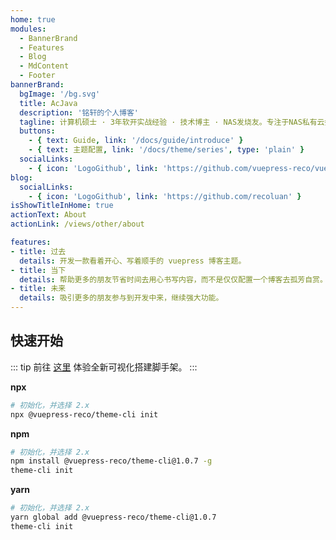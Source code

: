 ```yaml
---
home: true
modules:
  - BannerBrand
  - Features
  - Blog
  - MdContent
  - Footer
bannerBrand:
  bgImage: '/bg.svg'
  title: AcJava
  description: '铭轩的个人博客'
  tagline: 计算机硕士 · 3年软开实战经验 · 技术博主 · NAS发烧友。专注于NAS私有云搭建与内网穿透技术，曾亲手构建多个家庭与企业级NAS系统，拥有丰富的实战经验。
  buttons:
    - { text: Guide, link: '/docs/guide/introduce' }
    - { text: 主题配置, link: '/docs/theme/series', type: 'plain' }
  socialLinks:
    - { icon: 'LogoGithub', link: 'https://github.com/vuepress-reco/vuepress-theme-reco' }
blog:
  socialLinks:
    - { icon: 'LogoGithub', link: 'https://github.com/recoluan' }
isShowTitleInHome: true
actionText: About
actionLink: /views/other/about

features:
- title: 过去
  details: 开发一款看着开心、写着顺手的 vuepress 博客主题。
- title: 当下
  details: 帮助更多的朋友节省时间去用心书写内容，而不是仅仅配置一个博客去孤芳自赏。
- title: 未来
  details: 吸引更多的朋友参与到开发中来，继续强大功能。
---
```


## 快速开始

::: tip
前往 [这里](/docs/guide/gui-builder.html) 体验全新可视化搭建脚手架。
:::

**npx**

```bash
# 初始化，并选择 2.x
npx @vuepress-reco/theme-cli init
```

**npm**

```bash
# 初始化，并选择 2.x
npm install @vuepress-reco/theme-cli@1.0.7 -g
theme-cli init
```

**yarn**

```bash
# 初始化，并选择 2.x
yarn global add @vuepress-reco/theme-cli@1.0.7
theme-cli init
```